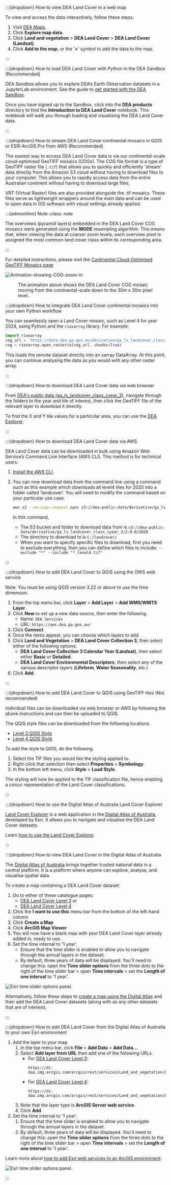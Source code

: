 :::{dropdown} How to view DEA Land Cover in a web map

To view and access the data interactively, follow these steps.

1. Visit [DEA Maps](https://maps.dea.ga.gov.au).
1. Click **Explore map data**.
1. Click **Land and vegetation** &gt; **DEA Land Cover** &gt; **DEA Land Cover (Landsat)**. 
1. Click **Add to the map**, or the '**+**' symbol to add the data to the map.

:::

:::{dropdown} How to load DEA Land Cover with Python in the DEA Sandbox (Recommended)

DEA Sandbox allows you to explore DEA’s Earth Observation datasets in a JupyterLab environment. See the guide to [get started with the DEA Sandbox](/guides/setup/Sandbox/sandbox/).

Once you have signed up to the Sandbox, click into the **DEA products** directory to find the **Introduction to DEA Land Cover** notebook. This notebook will walk you through loading and visualising the DEA Land Cover data.

:::

:::{dropdown} How to stream DEA Land Cover continental mosaics in QGIS or ESRI ArcGIS Pro from AWS (Recommended)

The easiest way to access DEA Land Cover data is via our continental-scale cloud-optimised GeoTIFF mosaics (COGs).
The COG file format is a type of GeoTIFF raster file (`.tif`) that allows you to quickly and efficiently 'stream' data directly from the Amazon S3 cloud without having to download files to your computer.
This allows you to rapidly access data from the entire Australian continent without having to download large files.

VRT (Virtual Raster) files are also provided alongside the .tif mosaics. These files serve as lightweight wrappers around the main data and can be used to open data in GIS software with visual settings already applied.

:::{admonition} Note
:class: note

   The overviews (pyramid layers) embedded in the DEA Land Cover COG mosaics were generated using the **MODE** resampling algorithm. This means that, when viewing the data at coarser zoom levels, each overview pixel is assigned the most common land cover class within its corresponding area.

:::

For detailed instructions, please visit the [Continental Cloud-Optimised GeoTIFF Mosaics page](/guides/continental-cogs-geotiff-mosaics/)

![Animation-showing-COG-zoom-in](/_files/land_cover/zoom_cog_landcover.gif) 

<figure>
    <figcaption>The animation above shows the DEA Land Cover COG mosaic moving from the continental-scale down to the 30m x 30m pixel level.</figcaption>
</figure>

:::{dropdown} How to integrate DEA Land Cover continental mosaics into your own Python workflow

You can seamlessly open a Land Cover mosaic, such as Level 4 for year 2024, using Python and the `rioxarray` library. For example:

```python
import rioxarray
cog_url = 'https://data.dea.ga.gov.au/derivative/ga_ls_landcover_class_cyear_3/2-0-0/continental_mosaics/2024--P1Y/ga_ls_landcover_class_cyear_3_mosaic_2024--P1Y_level4.tif'
cog = rioxarray.open_rasterio(cog_url, chunks=True)
```

This loads the remote dataset directly into an xarray DataArray.
At this point, you can continue analysing the data as you would with any other raster array.

:::

:::{dropdown} How to download DEA Land Cover data via web browser

From [DEA's public data (ga_ls_landcover_class_cyear_3)](https://data.dea.ga.gov.au/?prefix=derivative/ga_ls_landcover_class_cyear_3/2-0-0/), navigate through the folders to the year and tile of interest, then click the GeoTIFF file of the relevant layer to download it directly.

To find the X and Y tile values for a particular area, you can use the [DEA Explorer](https://explorer.dea.ga.gov.au/products/ga_ls_landcover_class_cyear_3).

:::

:::{dropdown} How to download DEA Land Cover data via AWS

DEA Land Cover data can be downloaded in bulk using Amazon Web Service’s Command Line Interface (AWS CLI). This method is for technical users.

1. [Install the AWS CLI](https://docs.aws.amazon.com/cli/latest/userguide/getting-started-install.html).
1. You can now download data from the command line using a command such as this example which downloads all level4 tiles for 2020 into a folder called ‘landcover’. You will need to modify the command based on your particular use case.

    ```bash
    aws s3 --no-sign-request sync s3://dea-public-data/derivative/ga_ls_landcover_class_cyear_3/2-0-0/2020  C:/landcover/ --exclude "*" --include "*_level4.tif"
    ```

    In this command,

    * The S3 bucket and folder to download data from is `s3://dea-public-data/derivative/ga_ls_landcover_class_cyear_3/2-0-0/2020`
    * The directory to download to is `C:/landcover/`
    * When you want to specify specific files to download, first you need to exclude everything, then you can define which files to include: `--exclude "*" --include "*_level4.tif"`

:::

:::{dropdown} How to add DEA Land Cover to QGIS using the OWS web service

Note: You must be using QGIS version 3.22 or above to use the time dimension.

1. From the top menu bar, click **Layer** &gt; **Add Layer** &gt; **Add WMS/WMTS Layer**.
1. Click **New** to set up a new data source, then enter the following.
    * Name: `DEA Services`
    * URL: `https://ows.dea.ga.gov.au/`
1. Click **Connect**.
1. Once the items appear, you can choose which layers to add.
1. Click **Land and Vegetation** &gt; **DEA Land Cover Collection 3**, then select either of the following options.
    * **DEA Land Cover Collection 3 Calendar Year (Landsat)**, then select either **Basic** or **Detailed**.
    * **DEA Land Cover Environmental Descriptors**, then select any of the various descriptor layers (**Lifeform**, **Water Seasonality**, etc.)
1. Click **Add**.

:::

:::{dropdown} How to add DEA Land Cover to QGIS using GeoTIFF tiles (Not recommended)

Individual tiles can be downloaded via web browser or AWS by following the above instructions and can then be uploaded to QGIS.

The QGIS style files can be downloaded from the following locations.

* [Level 3 QGIS Style](https://dea-public-data.s3.ap-southeast-2.amazonaws.com/derivative/ga_ls_landcover_class_cyear_3/ga_ls_landcover_class_cyear_3_style.qml)
* [Level 4 QGIS Style](https://dea-public-data.s3.ap-southeast-2.amazonaws.com/derivative/ga_ls_landcover_class_cyear_3/ga_ls_landcover_class_cyear_4_style.qml)

To add the style to QGIS, do the following.

1. Select the TIF files you would like the styling applied to.
1. Right-click that selection then select **Properties** &gt; **Symbology**.
1. In the bottom left menu, click **Style** &gt; **Load Style**.

The styling will now be applied to the TIF classification file, hence enabling a colour representation of the Land Cover classifications.

:::

:::{dropdown} How to use the Digital Atlas of Australia Land Cover Explorer

[Land Cover Explorer](https://digital.atlas.gov.au/apps/16e1fac8143341aaa87f761a8a2c330e/explore) is a web application in the [Digital Atlas of Australia](https://digital.atlas.gov.au/), developed by Esri. It allows you to navigate and visualise the DEA Land Cover datasets.

Learn [how to use the Land Cover Explorer](/guides/land-cover-explorer/).

:::

:::{dropdown} How to view DEA Land Cover in the Digital Atlas of Australia

The [Digital Atlas of Australia](https://digital.atlas.gov.au/) brings together trusted national data in a central platform. It is a platform where anyone can explore, analyse, and visualise spatial data.

To create a map containing a DEA Land Cover dataset:

1. Go to either of these catalogue pages: 
    * [DEA Land Cover Level 3](https://digital.atlas.gov.au/datasets/4879aeb3e4a7446ba3f0aba4f5d4635e/explore) or
    * [DEA Land Cover Level 4](https://digital.atlas.gov.au/datasets/3626a8506a3c4ab9a424d51774131441/explore) 
1. Click the **I want to use this** menu bar from the bottom of the left-hand column
1. Click **Create a Map**
1. Click **ArcGIS Map Viewer**
1. You will now have a blank map with your DEA Land Cover layer already added in, ready to use.
1. Set the time internal to '1 year'.
    * Ensure that the time slider is enabled to allow you to navigate through the annual layers in the dataset.
    * By default, three years of data will be displayed. You'll need to change this: open the **Time slider options** from the three dots to the right of the time slider bar &gt; open **Time intervals** &gt; set the **Length of one interval** to '1 year'.

![Esri time slider options panel.](/_files/land_cover/Esri_time_options.png)

Alternatively, follow these steps to [create a map using the Digital Atlas](https://digital.atlas.gov.au/apps/6b0a217d5c704e8fb6c353d6245585ce/explore) and then add the DEA Land Cover datasets (along with as any other datasets that are of interest).

:::

:::{dropdown} How to add DEA Land Cover from the Digital Atlas of Australia to your own Esri environment

1. Add the layer to your map.
    1. In the top menu bar, click **File** &gt; **Add Data** &gt; **Add Data...**
    1. Select **Add layer from URL** then add one of the following URLs.
        * For [DEA Land Cover Level 3](https://digital.atlas.gov.au/datasets/4879aeb3e4a7446ba3f0aba4f5d4635e/explore):
            ```
            https://di-daa.img.arcgis.com/arcgis/rest/services/Land_and_vegetation/DEA_Landcover_Landsat_Level3/ImageServer
            ```
        * For [DEA Land Cover Level 4](https://digital.atlas.gov.au/datasets/3626a8506a3c4ab9a424d51774131441/explore):
            ```
            https://di-daa.img.arcgis.com/arcgis/rest/services/Land_and_vegetation/DEA_Landcover_Landsat_Level4/ImageServer
            ```
    1. Note that the layer type is **ArcGIS Server web service**.
    1. Click **Add**.
1. Set the time internal to '1 year'.
    1. Ensure that the time slider is enabled to allow you to navigate through the annual layers in the dataset.
    1. By default, three years of data will be displayed. You'll need to change this: open the **Time slider options**  from the three dots to the right of the time slider bar &gt; open **Time intervals** &gt; set the **Length of one interval** to '1 year'.

Learn more about [how to add Esri web services to an ArcGIS environment](https://pro.arcgis.com/en/pro-app/latest/help/projects/available-online-resources.htm).

![Esri time slider options panel.](/_files/land_cover/Esri_time_options.png)

:::


